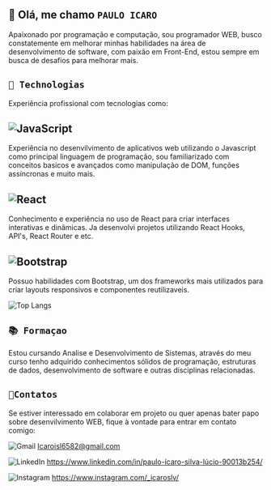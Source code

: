 ## 👋 Olá, me chamo ``PAULO ICARO``

Apaixonado por programação e computação, sou programador WEB, busco constatemente em melhorar minhas habilidades na área de desenvolvimento de software, com paixão em Front-End, estou sempre em busca de desafios para melhorar mais.

## ``🚀 Technologias``

Experiência profissional com tecnologias como:

## ![JavaScript](https://img.shields.io/badge/javascript-%23323330.svg?style=for-the-badge&logo=javascript&logoColor=%23F7DF1E)
Experiência no desenvilvimento de aplicativos web utilizando o Javascript como principal linguagem de programação, sou familiarizado com conceitos basicos e avançados como manipulação de DOM, funções assíncronas e muito mais.

## ![React](https://img.shields.io/badge/react-%2320232a.svg?style=for-the-badge&logo=react&logoColor=%2361DAFB)
Conhecimento e experiência no uso de React para criar interfaces interativas e dinâmicas. Ja desenvolvi projetos utilizando React Hooks, API's, React Router e etc.

## ![Bootstrap](https://img.shields.io/badge/bootstrap-%238511FA.svg?style=for-the-badge&logo=bootstrap&logoColor=white)
Possuo habilidades com Bootstrap, um dos frameworks mais utilizados para criar layouts responsivos e componentes reutilizaveis. 

![Top Langs](https://github-readme-stats.vercel.app/api/top-langs/?username=IcaroSLV&layout=compact&&bg_color=00000000&text_color=9248d9&title_color=803fbe)

## ``📚 Formaçao``

Estou cursando Analise e Desenvolvimento de Sistemas, através do meu curso tenho adquirido conhecimentos sólidos de programação, estruturas de dados, desenvolvimento de software e outras disciplinas relacionadas.

## ``📌Contatos``

Se estiver interessado em colaborar em projeto ou quer apenas bater papo sobre desenvilvimento WEB, fique à vontade para entrar em contato comigo:

![Gmail](https://img.shields.io/badge/Gmail-D14836?style=for-the-badge&logo=gmail&logoColor=white) Icaroisl6582@gmail.com

![LinkedIn](https://img.shields.io/badge/linkedin-%230077B5.svg?style=for-the-badge&logo=linkedin&logoColor=White) https://www.linkedin.com/in/paulo-ícaro-silva-lúcio-90013b254/

![Instagram](https://img.shields.io/badge/Instagram-%23E4405F.svg?style=for-the-badge&logo=Instagram&logoColor=white) https://www.instagram.com/_icaroslv/


